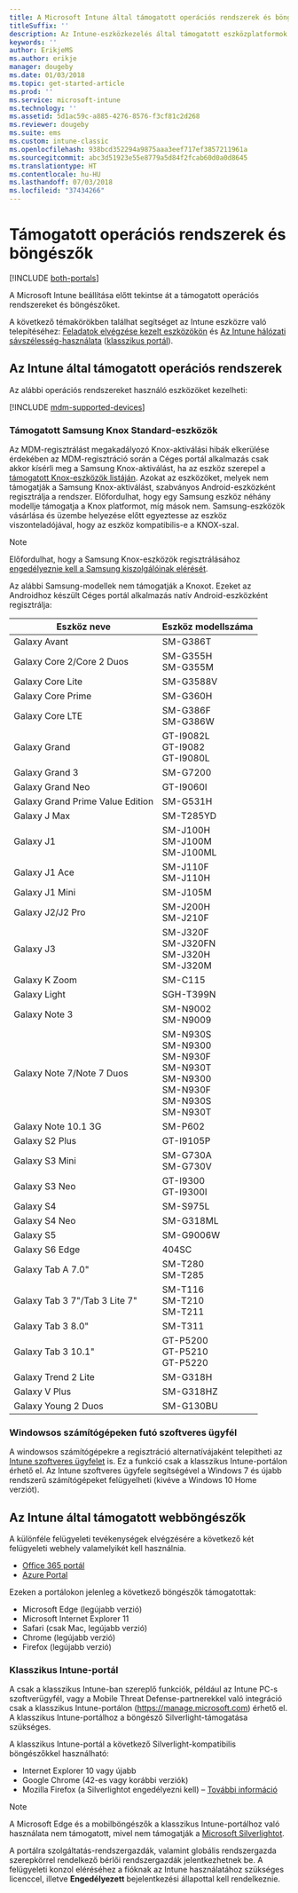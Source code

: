 ```yaml
---
title: A Microsoft Intune által támogatott operációs rendszerek és böngészők
titleSuffix: ''
description: Az Intune-eszközkezelés által támogatott eszközplatformok és böngészők listája
keywords: ''
author: ErikjeMS
ms.author: erikje
manager: dougeby
ms.date: 01/03/2018
ms.topic: get-started-article
ms.prod: ''
ms.service: microsoft-intune
ms.technology: ''
ms.assetid: 5d1ac59c-a885-4276-8576-f3cf81c2d268
ms.reviewer: dougeby
ms.suite: ems
ms.custom: intune-classic
ms.openlocfilehash: 938bcd352294a9875aaa3eef717ef3857211961a
ms.sourcegitcommit: abc3d51923e55e8779a5d84f2fcab60d0a0d8645
ms.translationtype: HT
ms.contentlocale: hu-HU
ms.lasthandoff: 07/03/2018
ms.locfileid: "37434266"
---
```

# <a name="supported-operating-systems-and-browsers"></a>Támogatott operációs rendszerek és böngészők

[!INCLUDE [both-portals](./includes/note-for-both-portals.md)]

A Microsoft Intune beállítása előtt tekintse át a támogatott operációs rendszereket és böngészőket.

A következő témakörökben találhat segítséget az Intune eszközre való telepítéséhez: [Feladatok elvégzése kezelt eszközökön](/intune-user-help/company-portal-frequently-asked-questions) és [Az Intune hálózati sávszélesség-használata](network-bandwidth-use.md) ([klasszikus portál](/intune-classic/get-started/network-bandwidth-use)).

## <a name="intune-supported-operating-systems"></a>Az Intune által támogatott operációs rendszerek

Az alábbi operációs rendszereket használó eszközöket kezelheti:

[!INCLUDE [mdm-supported-devices](./includes/mdm-supported-devices.md)]

### <a name="supported-samsung-knox-standard-devices"></a>Támogatott Samsung Knox Standard-eszközök

Az MDM-regisztrálást megakadályozó Knox-aktiválási hibák elkerülése érdekében az MDM-regisztráció során a Céges portál alkalmazás csak akkor kísérli meg a Samsung Knox-aktiválást, ha az eszköz szerepel a [támogatott Knox-eszközök listáján](https://www.samsungknox.com/knox-supported-devices/knox-workspace). Azokat az eszközöket, melyek nem támogatják a Samsung Knox-aktiválást, szabványos Android-eszközként regisztrálja a rendszer. Előfordulhat, hogy egy Samsung eszköz néhány modellje támogatja a Knox platformot, míg mások nem. Samsung-eszközök vásárlása és üzembe helyezése előtt egyeztesse az eszköz viszonteladójával, hogy az eszköz kompatibilis-e a KNOX-szal.

> [!NOTE]
> Előfordulhat, hogy a Samsung Knox-eszközök regisztrálásához [engedélyeznie kell a Samsung kiszolgálóinak elérését](https://support.samsungknox.com/hc/articles/115013833108-Our-corporate-devices-are-behind-a-firewall-How-do-I-enable-Knox-Workspace-devices-to-contact-Samsung-servers). 

Az alábbi Samsung-modellek nem támogatják a Knoxot. Ezeket az Androidhoz készült Céges portál alkalmazás natív Android-eszközként regisztrálja:

| **Eszköz neve** | **Eszköz modellszáma** |
| --- | --- |
| Galaxy Avant | SM-G386T |
| Galaxy Core 2/Core 2 Duos | SM-G355H<br>SM-G355M |
| Galaxy Core Lite | SM-G3588V |
| Galaxy Core Prime | SM-G360H |
| Galaxy Core LTE | SM-G386F<br>SM-G386W |
| Galaxy Grand | GT-I9082L<br>GT-I9082<br>GT-I9080L |
| Galaxy Grand 3 | SM-G7200 |
| Galaxy Grand Neo | GT-I9060I |
| Galaxy Grand Prime Value Edition | SM-G531H |
| Galaxy J Max | SM-T285YD |
| Galaxy J1 | SM-J100H<br>SM-J100M<br>SM-J100ML |
| Galaxy J1 Ace | SM-J110F<br>SM-J110H |
| Galaxy J1 Mini | SM-J105M |
| Galaxy J2/J2 Pro | SM-J200H<br>SM-J210F |
| Galaxy J3 | SM-J320F<br>SM-J320FN<br>SM-J320H<br>SM-J320M |
| Galaxy K Zoom | SM-C115 |
| Galaxy Light | SGH-T399N |
| Galaxy Note 3 | SM-N9002<br>SM-N9009 |
| Galaxy Note 7/Note 7 Duos | SM-N930S<br>SM-N9300<br>SM-N930F<br>SM-N930T<br>SM-N9300<br>SM-N930F<br>SM-N930S<br>SM-N930T |
| Galaxy Note 10.1 3G | SM-P602 |
| Galaxy S2 Plus | GT-I9105P |
| Galaxy S3 Mini | SM-G730A<br>SM-G730V |
| Galaxy S3 Neo | GT-I9300<br>GT-I9300I |
| Galaxy S4 | SM-S975L |
| Galaxy S4 Neo | SM-G318ML |
| Galaxy S5 | SM-G9006W |
| Galaxy S6 Edge | 404SC |
| Galaxy Tab A 7.0&quot; | SM-T280<br>SM-T285 |
| Galaxy Tab 3 7&quot;/Tab 3 Lite 7&quot; | SM-T116<br>SM-T210<br>SM-T211 |
| Galaxy Tab 3 8.0&quot; | SM-T311 |
| Galaxy Tab 3 10.1&quot; | GT-P5200<br>GT-P5210<br>GT-P5220 |
| Galaxy Trend 2 Lite | SM-G318H |
| Galaxy V Plus | SM-G318HZ |
| Galaxy Young 2 Duos | SM-G130BU |


### <a name="windows-pc-software-client"></a>Windowsos számítógépeken futó szoftveres ügyfél

A windowsos számítógépekre a regisztráció alternatívájaként telepítheti az [Intune szoftveres ügyfelet](/intune-classic/deploy-use/manage-windows-pcs-with-microsoft-intune) is. Ez a funkció csak a klasszikus Intune-portálon érhető el. Az Intune szoftveres ügyfele segítségével a Windows 7 és újabb rendszerű számítógépeket felügyelheti (kivéve a Windows 10 Home verziót).

<!--  ### Exchange ActiveSync management

You can manage [Exchange ActiveSync devices](/intune-classic/deploy-use/mobile-device-management-with-exchange-activesync-and-microsoft-intune) from the Intune console. This option provides a limited set of management capabilities when compared to the other methods. See [Capabilities of built-in Mobile Device Management in Office 365](https://support.office.com/article/Capabilities-of-built-in-Mobile-Device-Management-for-Office-365-a1da44e5-7475-4992-be91-9ccec25905b0) for a list of supported devices.  -->

## <a name="intune-supported-web-browsers"></a>Az Intune által támogatott webböngészők

A különféle felügyeleti tevékenységek elvégzésére a következő két felügyeleti webhely valamelyikét kell használnia.

- [Office 365 portál](http://go.microsoft.com/fwlink/p/?LinkId=698854)
- [Azure Portal](https://portal.azure.com/)

Ezeken a portálokon jelenleg a következő böngészők támogatottak:
- Microsoft Edge (legújabb verzió)
- Microsoft Internet Explorer 11
- Safari (csak Mac, legújabb verzió)
- Chrome (legújabb verzió)
- Firefox (legújabb verzió)




### <a name="intune-classic-portal"></a>Klasszikus Intune-portál

A csak a klasszikus Intune-ban szereplő funkciók, például az Intune PC-s szoftverügyfél, vagy a Mobile Threat Defense-partnerekkel való integráció csak a klasszikus Intune-portálon (https://manage.microsoft.com) érhető el. A klasszikus Intune-portálhoz a böngésző Silverlight-támogatása szükséges.

A klasszikus Intune-portál a következő Silverlight-kompatibilis böngészőkkel használható:
- Internet Explorer 10 vagy újabb
- Google Chrome (42-es vagy korábbi verziók)
- Mozilla Firefox (a Silverlightot engedélyezni kell) – [További információ](https://go.microsoft.com/fwlink/?linkid=836872)

> [!Note]
> A Microsoft Edge és a mobilböngészők a klasszikus Intune-portálhoz való használata nem támogatott, mivel nem támogatják a [Microsoft Silverlightot](https://msdn.microsoft.com/library/cc838158(v=vs.95).aspx).

A portálra szolgáltatás-rendszergazdák, valamint globális rendszergazda szerepkörrel rendelkező bérlői rendszergazdák jelentkezhetnek be. A felügyeleti konzol eléréséhez a fióknak az Intune használatához szükséges licenccel, illetve **Engedélyezett** bejelentkezési állapottal kell rendelkeznie.
